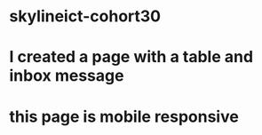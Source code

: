# skylineict-cohort30

# I created a page with a table and inbox message

# this page is mobile responsive
